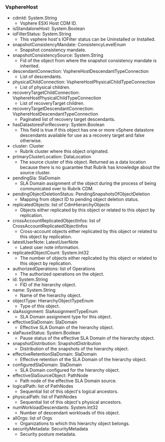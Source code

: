 ### VsphereHost
- cdmId: System.String
  - Vsphere ESXI Host CDM ID.
- isStandaloneHost: System.Boolean
- ioFilterStatus: System.String
  - This vsphere host's IOFilter status can be Uninstalled or Installed.
- snapshotConsistencyMandate: ConsistencyLevelEnum
  - Snapshot consistency mandate.
- snapshotConsistencySource: System.String
  - Fid of the object from where the snapshot consistency mandate is inherited.
- descendantConnection: VsphereHostDescendantTypeConnection
  - List of descendants.
- physicalChildConnection: VsphereHostPhysicalChildTypeConnection
  - List of physical children.
- recoveryTargetChildConnection: VsphereHostPhysicalChildTypeConnection
  - List of recoveryTarget children.
- recoveryTargetDescendantConnection: VsphereHostDescendantTypeConnection
  - Paginated list of recovery target descendants.
- hasDatastoresForRecovery: System.Boolean
  - This field is true if this object has one or more vSphere datastore descendants available for use as a recovery target and false otherwise.
- cluster: Cluster
  - Rubrik cluster where this object originated.
- primaryClusterLocation: DataLocation
  - The source cluster of this object. Returned as a data location because there is no guarantee that Rubrik has knowledge about the source cluster.
- pendingSla: SlaDomain
  - SLA Domain assignment of the object during the process of being communicated over to Rubrik CDM.
- pendingObjectDeletionStatus: PendingSnapshotsOfObjectDeletion
  - Mapping from object ID to pending object deletion status.
- replicatedObjects: list of CdmHierarchyObjects
  - Objects either replicated by this object or related to this object by replication.
- crossAccountReplicatedObjectInfos: list of CrossAccountReplicatedObjectInfos
  - Cross-account objects either replicated by this object or related to this object by replication.
- latestUserNote: LatestUserNote
  - Latest user note information.
- replicatedObjectCount: System.Int32
  - The number of objects either replicated by this object or related to this object by replication.
- authorizedOperations: list of Operations
  - The authorized operations on the object.
- id: System.String
  - FID of the hierarchy object.
- name: System.String
  - Name of the hierarchy object.
- objectType: HierarchyObjectTypeEnum
  - Type of this object.
- slaAssignment: SlaAssignmentTypeEnum
  - SLA Domain assignment type for this object.
- effectiveSlaDomain: SlaDomain
  - Effective SLA Domain of the hierarchy object.
- slaPauseStatus: System.Boolean
  - Pause status of the effective SLA Domain of the hierarchy object.
- snapshotDistribution: SnapshotDistribution
  - Distribution of the snapshots of the hierarchy object.
- effectiveRetentionSlaDomain: SlaDomain
  - Effective retention of the SLA Domain of the hierarchy object.
- configuredSlaDomain: SlaDomain
  - SLA Domain configured for the hierarchy object.
- effectiveSlaSourceObject: PathNode
  - Path node of the effective SLA Domain source.
- logicalPath: list of PathNodes
  - Sequential list of this object's logical ancestors.
- physicalPath: list of PathNodes
  - Sequential list of this object's physical ancestors.
- numWorkloadDescendants: System.Int32
  - Number of descendant workloads of this object.
- allOrgs: list of Orgs
  - Organizations to which this hierarchy object belongs.
- securityMetadata: SecurityMetadata
  - Security posture metadata.

